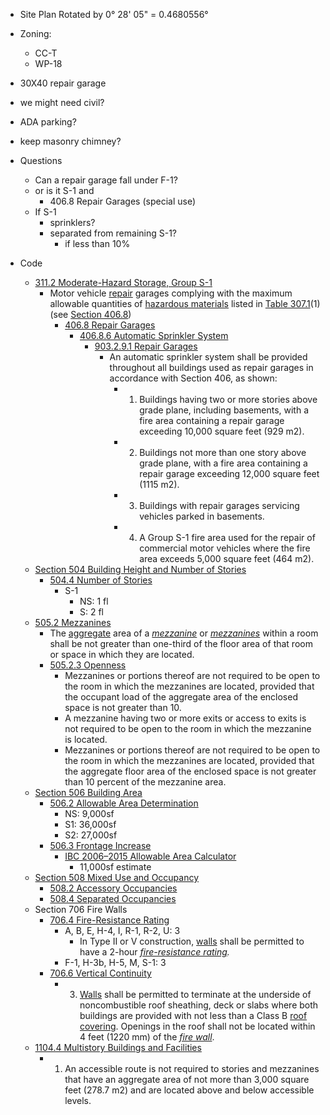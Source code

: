  - Site Plan Rotated by 0° 28' 05"   = 0.4680556°

 - Zoning: 
	- CC-T
	- WP-18



 - 30X40 repair garage

 - we might need civil?
 - ADA parking?
 - keep masonry chimney?



 - Questions
	- Can a repair garage fall under F-1? 
	- or is it S-1 and 
		- 406.8 Repair Garages (special use)
	- If S-1
		- sprinklers?
		- separated from remaining S-1?
			- if less than 10%


 - Code
	- [311.2 Moderate-Hazard Storage, Group S-1](https://up.codes/viewer/wyoming/ibc-2015/chapter/3/use-and-occupancy-classification#311.2)
		- Motor vehicle [repair](https://up.codes/viewer/wyoming/ibc-2015/chapter/2/definitions#repair) garages complying with the maximum allowable quantities of [hazardous materials](https://up.codes/viewer/wyoming/ibc-2015/chapter/2/definitions#hazardous_materials) listed in [Table 307.1](https://up.codes/viewer/wyoming/ibc-2015/chapter/3/use-and-occupancy-classification#307.1)(1) (see [Section 406.8](https://up.codes/viewer/wyoming/ibc-2015/chapter/4/special-detailed-requirements-based-on-use-and-occupancy#406.8))
			- [406.8 Repair Garages](https://up.codes/viewer/wyoming/ibc-2015/chapter/4/special-detailed-requirements-based-on-use-and-occupancy#406.8)
				- [406.8.6 Automatic Sprinkler System](https://up.codes/viewer/wyoming/ibc-2015/chapter/4/special-detailed-requirements-based-on-use-and-occupancy#406.8)
					- [903.2.9.1 Repair Garages](https://up.codes/viewer/wyoming/ibc-2015/chapter/9/fire-protection-systems#903.2.9.1)
						- An automatic sprinkler system shall be provided throughout all buildings used as repair garages in accordance with Section 406, as shown: 
							- 1. Buildings having two or more stories above grade plane, including basements, with a fire area containing a repair garage exceeding 10,000 square feet (929 m2). 
							- 2. Buildings not more than one story above grade plane, with a fire area containing a repair garage exceeding 12,000 square feet (1115 m2).
							- 3. Buildings with repair garages servicing vehicles parked in basements.
							- 4. A Group S-1 fire area used for the repair of commercial motor vehicles where the fire area exceeds 5,000 square feet (464 m2).
	- [Section 504 Building Height and Number of Stories](https://up.codes/viewer/wyoming/ibc-2015/chapter/5/general-building-heights-and-areas#504)
		- [504.4 Number of Stories](https://up.codes/viewer/wyoming/ibc-2015/chapter/5/general-building-heights-and-areas#504)
			- S-1
				- NS: 1 fl
				- S: 2 fl
	- [505.2 Mezzanines](https://up.codes/viewer/wyoming/ibc-2015/chapter/5/general-building-heights-and-areas#505.2)
		- The [aggregate](https://up.codes/viewer/wyoming/ibc-2015/chapter/2/definitions#aggregate) area of a _[mezzanine](https://up.codes/viewer/wyoming/ibc-2015/chapter/2/definitions#mezzanine)_ or _[mezzanines](https://up.codes/viewer/wyoming/ibc-2015/chapter/2/definitions#mezzanine)_ within a room shall be not greater than one-third of the floor area of that room or space in which they are located.
		- [505.2.3 Openness](https://up.codes/viewer/wyoming/ibc-2015/chapter/5/general-building-heights-and-areas#505.2.3)
			- Mezzanines or portions thereof are not required to be open to the room in which the mezzanines are located, provided that the occupant load of the aggregate area of the enclosed space is not greater than 10.
			- A mezzanine having two or more exits or access to exits is not required to be open to the room in which the mezzanine is located. 
			- Mezzanines or portions thereof are not required to be open to the room in which the mezzanines are located, provided that the aggregate floor area of the enclosed space is not greater than 10 percent of the mezzanine area.
	- [Section 506 Building Area](https://up.codes/viewer/wyoming/ibc-2015/chapter/5/general-building-heights-and-areas#506)
		- [506.2 Allowable Area Determination](https://up.codes/viewer/wyoming/ibc-2015/chapter/5/general-building-heights-and-areas#506.2)
			- NS: 9,000sf
			- S1: 36,000sf
			- S2: 27,000sf
		- [506.3 Frontage Increase](https://up.codes/viewer/wyoming/ibc-2015/chapter/5/general-building-heights-and-areas#506.3)
			- [IBC 2006–2015 Allowable Area Calculator](https://courses.cit.cornell.edu/arch262/calculators/allowable-area/index.html)
				- 11,000sf estimate
	- [Section 508 Mixed Use and Occupancy](https://up.codes/viewer/wyoming/ibc-2015/chapter/5/general-building-heights-and-areas#508.1)
		- [508.2 Accessory Occupancies](https://up.codes/viewer/wyoming/ibc-2015/chapter/5/general-building-heights-and-areas#508.2)
		- [508.4 Separated Occupancies](https://up.codes/viewer/wyoming/ibc-2015/chapter/5/general-building-heights-and-areas#508.4)
	- Section 706 Fire Walls
		- [706.4 Fire-Resistance Rating](https://up.codes/viewer/wyoming/ibc-2015/chapter/7/fire-and-smoke-protection-features#706)
			- A, B, E, H-4, I, R-1, R-2, U:	3
				- In Type II or V construction, [walls](https://up.codes/viewer/wyoming/ibc-2015/chapter/2/definitions#wall) shall be permitted to have a 2-hour _[fire-resistance rating](https://up.codes/viewer/wyoming/ibc-2015/chapter/2/definitions#fire_resistance_rating)._
			- F-1, H-3b, H-5, M, S-1:	3
		- [706.6 Vertical Continuity](https://up.codes/viewer/wyoming/ibc-2015/chapter/7/fire-and-smoke-protection-features#706.6)
			- 3. [Walls](https://up.codes/viewer/wyoming/ibc-2015/chapter/2/definitions#wall) shall be permitted to terminate at the underside of noncombustible roof sheathing, deck or slabs where both buildings are provided with not less than a Class B [roof covering](https://up.codes/viewer/wyoming/ibc-2015/chapter/2/definitions#roof_covering). Openings in the roof shall not be located within 4 feet (1220 mm) of the _[fire wall](https://up.codes/viewer/wyoming/ibc-2015/chapter/2/definitions#fire_wall)_.
	- [1104.4 Multistory Buildings and Facilities](https://up.codes/viewer/wyoming/ibc-2015/chapter/11/accessibility#1104.4)
		- 1. An accessible route is not required to stories and mezzanines that have an aggregate area of not more than 3,000 square feet (278.7 m2) and are located above and below accessible levels.
<!--stackedit_data:
eyJoaXN0b3J5IjpbLTY3NTUwMjY4Nyw0MDM4ODA5Nyw4OTU5Mz
UwNzcsNTEyNjE4OTEyLDQ5MTE1NTYyNiwtMTQ3MzcyOTUyMCwt
MTYwNzM2NTg0MCwxNjk4NDA3MjkzLC0xNjIyOTYyMTcyLDExOD
MzMDg4OTQsMzE0Mzk3OTIwLC01NDI3MDAwNzMsLTE1NTE2OTg2
MjEsLTUyMDE4Mjg3MywtODYwMjc0NDgyLDE1Nzk5MTQ0MjFdfQ
==
-->